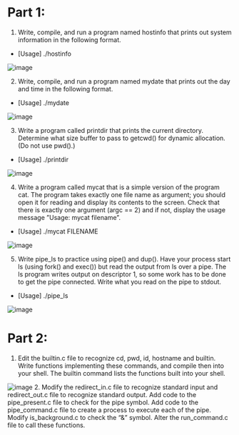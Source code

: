 # Part 1:
1. Write, compile, and run a program named hostinfo that prints out system information in the following format.
* [Usage] ./hostinfo

![image](https://user-images.githubusercontent.com/75157669/143988541-109f29bf-0580-4ae1-b1aa-64c5eda95f12.png)

2. Write, compile, and run a program named mydate that prints out the day and time in the following format.
* [Usage] ./mydate

![image](https://user-images.githubusercontent.com/75157669/143988607-0a1b533f-523d-47bc-8eb7-61ebe5317eb8.png)

3. Write a program called printdir that prints the current directory. Determine what size buffer to pass to getcwd() for dynamic allocation.(Do not use pwd().)
* [Usage] ./printdir

![image](https://user-images.githubusercontent.com/75157669/143988685-686531fb-0817-4bb8-9974-45126abadaff.png)

4. Write a program called mycat that is a simple version of the program cat. The program takes exactly one file name as argument; you should open it for reading and display its contents to the screen. Check that there is exactly one argument (argc == 2) and if not, display the usage message ”Usage: mycat filename”.
* [Usage] ./mycat FILENAME

![image](https://user-images.githubusercontent.com/75157669/143988863-5deef8f7-69f3-4a69-a94c-5e53b40c9323.png)

5. Write pipe_ls to practice using pipe() and dup(). Have your process start ls (using fork() and exec()) but read the output from ls over a pipe. The ls program writes output on descriptor 1, so some work has to be done to get the pipe connected. Write what you read on the pipe to stdout.
* [Usage] ./pipe_ls

![image](https://user-images.githubusercontent.com/75157669/143988993-edf01859-c5f8-4f8a-8e43-467861fe6c15.png)

# Part 2:
1. Edit the builtin.c file to recognize cd, pwd, id, hostname and builtin. Write functions implementing these commands, and compile then into your shell. The builtin command lists the functions built into your shell.

![image](https://user-images.githubusercontent.com/75157669/143989233-a32a3e2d-9d0b-4138-b3d4-0c85acfd3cf6.png)
2. Modify the redirect_in.c file to recognize standard input and redirect_out.c file to recognize standard output. Add code to the pipe_present.c file to check for the pipe symbol. Add code to the pipe_command.c file to create a process to execute each of the pipe. Modify is_background.c to check the “&” symbol. Alter the run_command.c file to call these functions.
